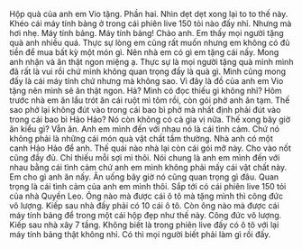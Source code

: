 Hộp quà của anh em Vio tặng. Phần hai. Nhìn dẹt dẹt xong lại to to thế này. Khéo cái máy tính bảng ở trong cái phiên live 150 tỏi nào đấy nhỉ. Nhưng mà hơi nhẹ. Máy tính bảng. Máy tính bảng! Chào anh. Em thấy mọi người tặng quà anh nhiều quá. Thực sự lòng em cũng rất muốn nhưng em không có đủ tiền để mua bất kỳ một món gì. Nên nhà em có gì em tặng cái nấy. Mong anh nhận và ăn thật ngon miệng ạ. Thực sự là mọi người tặng quà mình mình đã rất là vui rồi chứ mình không quan trọng đấy là quà gì. Mình cũng mong đấy là cái máy tính chứ nhưng mà không sao. Vì đây là đồ của anh em Vio tặng nên mình sẽ ăn thật ngon. Hả? Mình có đọc thiếu gì không nhỉ? Hôm trước nhà em ăn lẩu trót ăn cái ruột mì tôm rồi, còn gói phở anh ăn tạm. Thế sao phở lại không đút vào trong cái bao bì phở mà nhất định phải đút vào trong cái bao bì Hảo Hảo? Nó còn không có cả gia vị nữa. Thế xong bây giờ ăn kiểu gì? Vẫn ăn. Anh em mình đến với nhau nó là cái tình cảm. Chứ nó không phải là những cái món quà vật chất tầm thường. Nhà anh có một canh Hảo Hảo để anh. Thế quái nào nhà lại còn cái gói mỡ này. Cho vào nốt cũng đầy đủ. Chỉ thiếu mỗi sợi mì thôi. Nói chung là anh em mình đến với nhau bằng cái tình cảm chứ anh em mình không phải mấy cái vật chất này. Em cho gì anh ăn nấy. Ăn uống bây giờ nó cũng quan trọng gì đâu. Quan trọng là cái tình cảm của anh em mình thôi. Sắp tới có cái phiên live 150 tỏi của nhà Quyền Leo. Ông nào mà được cái ô tô mà tặng mình thì công đức vô lượng. Kiếp sau nhà đấy phải có 10 cái ô tô. Còn ông nào mà được cái máy tính bảng để trong một cái hộp đẹp như thế này. Công đức vô lượng. Kiếp sau nhà xây 7 tầng. Không biết là trong phiên live đấy có ô tô với lại máy tính bảng thật không nhỉ. Có thì mọi người biết phải làm gì rồi đấy.